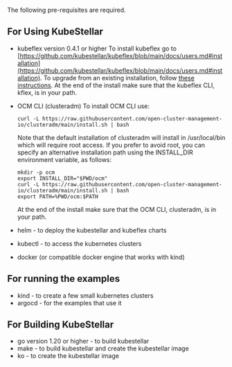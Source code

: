 The following pre-requisites are required.

## For Using KubeStellar

- kubeflex version 0.4.1 or higher
    To install kubeflex go to [https://github.com/kubestellar/kubeflex/blob/main/docs/users.md#installation](https://github.com/kubestellar/kubeflex/blob/main/docs/users.md#installation). To upgrade from an existing installation, 
follow [these instructions](https://github.com/kubestellar/kubeflex/blob/main/docs/users.md#upgrading-kubeflex). At the end of the install make sure that the kubeflex CLI, kflex, is in your path.

- OCM CLI (clusteradm)
    To install OCM CLI use:
    ```
    curl -L https://raw.githubusercontent.com/open-cluster-management-io/clusteradm/main/install.sh | bash
    ```
    Note that the default installation of clusteradm will install in /usr/local/bin which will require root access. If you prefer to avoid root, you can specify an alternative installation path using the INSTALL_DIR environment variable, as follows:
    ```
    mkdir -p ocm
    export INSTALL_DIR="$PWD/ocm"
    curl -L https://raw.githubusercontent.com/open-cluster-management-io/clusteradm/main/install.sh | bash
    export PATH=%PWD/ocm:$PATH
    ```
    At the end of the install make sure that the OCM CLI, clusteradm, is in your path.

- helm - to deploy the kubestellar and kubeflex charts
- kubectl - to access the kubernetes clusters
- docker (or compatible docker engine that works with kind)

## For running the examples

- kind - to create a few small kubernetes clusters
- argocd - for the examples that use it

## For Building KubeStellar

- go version 1.20 or higher - to build kubestellar
- make - to build kubestellar and create the kubestellar image 
- ko - to create the kubestellar image

